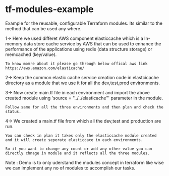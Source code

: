# tf-modules-example
Example for the reusable, configurable Terraform modules. Its similar to the method that can be used any where.

1-> Here we used differet AWS component elasticcache which is a In-memory data store cache service by AWS that can be used to enhance the performance of 
    the applications using redis (data structure storage) or memcached (key/value).

    To know momre about it please go through below offical aws link https://aws.amazon.com/elasticache/
	
2-> Keep the common elastic cache service creation code in elastcicache directory as a module that we use it for all the dev,test,prod environments.

3-> Now create main.tf file in each environment and import the above created module using 'source = "../../elasticache"' parameter in the module.

    Follow same for all the three environments and then plan and check the status.
	
4-> We created a main.tf file from which all the dev,test and production are run.
	
	You can check in plan it takes only the elasticcache module created and it will create seperate elasticcace in each environments.
	
	So if you want to change any count or add any other value you can directly chnage in module and it reflects all the three modules.
	
Note : Demo is to only uderstand the modules concept in terraform like wise we can implement any no of modules to accomplish our tasks.



